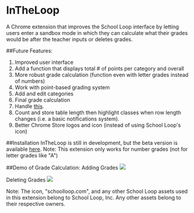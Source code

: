 # InTheLoop
A Chrome extension that improves the School Loop interface by letting users enter a sandbox mode in which they can calculate what their grades would be after the teacher inputs or deletes grades.

##Future Features:   
1. Improved user interface 
2. Add a function that displays total # of points per category and overall
3. More robust grade calculation (function even with letter grades instead of numbers)
4. Work with point-based grading system
5. Add and edit categories
6. Final grade calculation
7. Handle [this](https://scontent.xx.fbcdn.net/hphotos-xft1/v/t34.0-12/12395361_1647944725464690_391096720_n.jpg?oh=a616ca29147d5ecedfc4a79247d47484&oe=567014EB).
8. Count and store table length then highlight classes when row length changes (i.e. a basic notifications system).
9. Better Chrome Store logos and icon (instead of using School Loop's icon)

##Installation
InTheLoop is still in development, but the beta version is available [here](https://chrome.google.com/webstore/detail/in-the-loop-for-school-lo/ppigcngidmooiiafkelbilbojiijffag).
Note: This extension only works for number grades (not for letter grades like "A")

##Demo of Grade Calculation:
Adding Grades
![](https://i.gyazo.com/3df6057e276cac0228153a3cf29a81fa.gif)

Deleting Grades
![](https://i.gyazo.com/c58a324298bf87404d153c2f85afb485.gif)

Note: The icon, "schoolloop.com", and any other School Loop assets used in this extension belong to School Loop, Inc. Any other assets belong to their respective owners.
